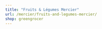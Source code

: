```yaml
---
title: "Fruits & Légumes Mercier"
url: /mercier/fruits-and-legumes-mercier/
shop: greengrocer
---
```


